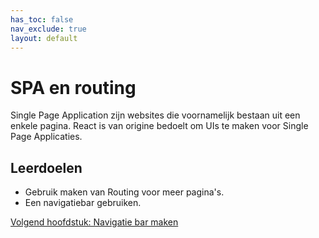 ```yaml
---
has_toc: false
nav_exclude: true
layout: default
---
```


# SPA en routing
Single Page Application zijn websites die voornamelijk bestaan uit een enkele pagina. React is van origine bedoelt om UIs te maken voor Single Page Applicaties.

## Leerdoelen
* Gebruik maken van Routing voor meer pagina's.
* Een navigatiebar gebruiken.

[Volgend hoofdstuk: Navigatie bar maken](../2navbar)